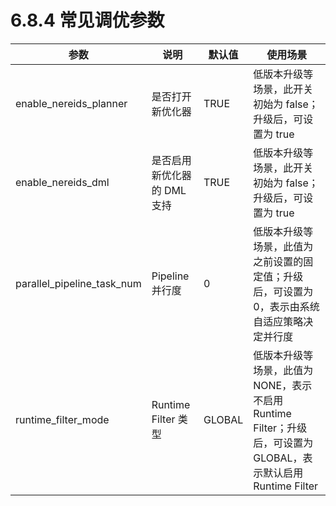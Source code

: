 # 6.8.4 常见调优参数

| 参数 | 说明 | 默认值 | 使用场景 |
| -- | -- | -- | -- |
| enable_nereids_planner | 是否打开新优化器 | TRUE | 低版本升级等场景，此开关初始为 false；升级后，可设置为 true |
| enable_nereids_dml | 是否启用新优化器的 DML 支持 | TRUE | 低版本升级等场景，此开关初始为 false；升级后，可设置为 true |
| parallel_pipeline_task_num | Pipeline 并行度 | 0 | 低版本升级等场景，此值为之前设置的固定值；升级后，可设置为 0，表示由系统自适应策略决定并行度 |
| runtime_filter_mode | Runtime Filter 类型 | GLOBAL | 低版本升级等场景，此值为 NONE，表示不启用 Runtime Filter；升级后，可设置为 GLOBAL，表示默认启用 Runtime Filter |
